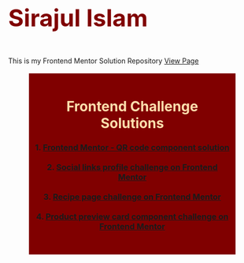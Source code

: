 
<h1 style="color: maroon; font-size:48px;">Sirajul Islam</h1>
<br/>
This is my Frontend Mentor Solution Repository  <a href="https://sirajshaon.github.io/frontendMentor/"> View Page </a>
<br/>

<br/>
<div style="margin: auto;width: 400px; text-align: center; background: maroon; padding: 10px;">
  <h1 style="color:navajowhite;"> Frontend Challenge Solutions</h1>
<h3> 1. 
  <a href="https://sirajshaon.github.io/frontendMentor/qr-code-component-main/"> Frontend Mentor - QR code component solution </a>
<br/>
<br/>
2. 
  <a href="https://sirajshaon.github.io/frontendMentor/social-links-profile-main/"> Social links profile challenge on Frontend Mentor </a>
<br/>
<br/>
3. 
<a href="https://sirajshaon.github.io/frontendMentor/recipe-page-main/"> Recipe page challenge on Frontend Mentor </a>
<br/>
<br/>
4. 
<a href="https://sirajshaon.github.io/frontendMentor/product-preview-card-component-main/"> Product preview card component challenge on Frontend Mentor </a>
<br/>
<br/>
 </h3></div>
